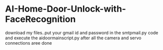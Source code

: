 # AI-Home-Door-Unlock-with-FaceRecognition

download my files..put your gmail id and password in the smtpmail.py code and execute the aidoormainscript.py after all the camera and servo connections aree done
